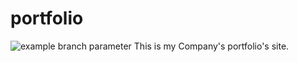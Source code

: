 # portfolio
![example branch parameter](https://github.com/github/docs/actions/workflows/main.yml/badge.svg?branch=master)
This is my Company's portfolio's site. 
